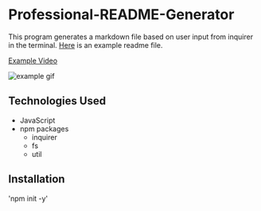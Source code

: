 # Professional-README-Generator

This program generates a markdown file based on user input from inquirer in the terminal. [Here](./assets/example.md) is an example readme file.

[Example Video](https://drive.google.com/file/d/1VegQT4hDmH7VKQEGS_tOHu_yWJ01IUgB/view?usp=sharing)

![example gif](./assets/example.gif)

## Technologies Used
- JavaScript
- npm packages 
  - inquirer 
  - fs
  - util

## Installation
'npm init -y'
